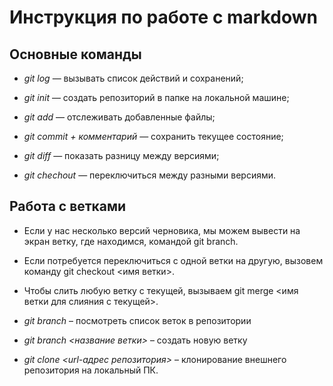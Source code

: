 # Инструкция по работе с markdown
## Основные команды
* *git log* — вызывать список действий и сохранений;

* *git init* — создать репозиторий в папке на локальной машине;
* *git add* — отслеживать добавленные файлы;

* *git commit + комментарий* — сохранить текущее состояние;

* *git diff* — показать разницу между версиями;

* *git chechout* — переключиться между разными версиями.
## Работа с ветками
* Если у нас несколько версий черновика, мы 
можем вывести на экран ветку, где находимся, 
командой git branch.

* Если потребуется переключиться с одной ветки 
на другую, вызовем команду git checkout <имя 
ветки>.

* Чтобы слить любую ветку с текущей, вызываем 
git merge <имя ветки для слияния с текущей>.
* *git branch* – посмотреть список веток в репозитории

* *git branch <название ветки>* – создать новую ветку

* *git clone <url-адрес репозитория>* – клонирование внешнего репозитория на  локальный ПК.

 


